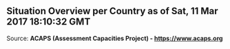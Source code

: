 ## Situation Overview per Country as of Sat, 11 Mar 2017 18:10:32 GMT

Source: **ACAPS (Assessment Capacities Project) - https://www.acaps.org**